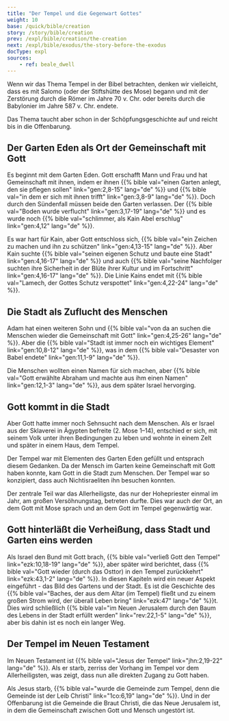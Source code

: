 ```yaml
---
title: "Der Tempel und die Gegenwart Gottes"
weight: 10
base: /quick/bible/creation
story: /story/bible/creation
prev: /expl/bible/creation/the-creation
next: /expl/bible/exodus/the-story-before-the-exodus
docType: expl
sources:
    - ref: beale_dwell
---
```


Wenn wir das Thema Tempel in der Bibel betrachten, denken wir vielleicht, dass es mit Salomo (oder der Stiftshütte des Mose) begann und mit der Zerstörung durch die Römer im Jahre 70 v. Chr. oder bereits durch die Babylonier im Jahre 587 v. Chr. endete.

Das Thema taucht aber schon in der Schöpfungsgeschichte auf und reicht bis in die Offenbarung.

## Der Garten Eden als Ort der Gemeinschaft mit Gott

<a name="f66f"></a>
Es beginnt mit dem Garten Eden. Gott erschafft Mann und Frau und hat Gemeinschaft mit ihnen, indem er ihnen {{% bible val="einen Garten anlegt, den sie pflegen sollen" link="gen:2,8-15" lang="de" %}} und {{% bible val="in dem er sich mit ihnen trifft" link="gen:3,8-9" lang="de" %}}. Doch durch den Sündenfall müssen beide den Garten verlassen. Der {{% bible val="Boden wurde verflucht" link="gen:3,17-19" lang="de" %}} und es wurde noch {{% bible val="schlimmer, als Kain Abel erschlug" link="gen:4,12" lang="de" %}}.

Es war hart für Kain, aber Gott entschloss sich, {{% bible val="ein Zeichen zu machen und ihn zu schützen" link="gen:4,13-15" lang="de" %}}. Aber Kain suchte {{% bible val="seinen eigenen Schutz und baute eine Stadt" link="gen:4,16-17" lang="de" %}} und auch {{% bible val="seine Nachfolger suchten ihre Sicherheit in der Blüte ihrer Kultur und im Fortschritt" link="gen:4,16-17" lang="de" %}}. Die Linie Kains endet mit {{% bible val="Lamech, der Gottes Schutz verspottet" link="gen:4,22-24" lang="de" %}}.

## Die Stadt als Zuflucht des Menschen

<a name="9299"></a>
Adam hat einen weiteren Sohn und {{% bible val="von da an suchen die Menschen wieder die Gemeinschaft mit Gott" link="gen:4,25-26" lang="de" %}}. Aber die {{% bible val="Stadt ist immer noch ein wichtiges Element" link="gen:10,8-12" lang="de" %}}, was in dem {{% bible val="Desaster von Babel endete" link="gen:11,1-9" lang="de" %}}.

Die Menschen wollten einen Namen für sich machen, aber {{% bible val="Gott erwählte Abraham und machte aus ihm einen Namen" link="gen:12,1-3" lang="de" %}}, aus dem später Israel hervorging.

## Gott kommt in die Stadt

<a name="5add"></a>
Aber Gott hatte immer noch Sehnsucht nach dem Menschen. Als er Israel aus der Sklaverei in Ägypten befreite (2. Mose 1–14), entschied er sich, mit seinem Volk unter ihren Bedingungen zu leben und wohnte in einem Zelt und später in einem Haus, dem Tempel.

Der Tempel war mit Elementen des Garten Eden gefüllt und entsprach diesem Gedanken. Da der Mensch im Garten keine Gemeinschaft mit Gott haben konnte, kam Gott in die Stadt zum Menschen. Der Tempel war so konzipiert, dass auch Nichtisraeliten ihn besuchen konnten.

Der zentrale Teil war das Allerheiligste, das nur der Hohepriester einmal im Jahr, am großen Versöhnungstag, betreten durfte. Dies war auch der Ort, an dem Gott mit Mose sprach und an dem Gott im Tempel gegenwärtig war.

## Gott hinterläßt die Verheißung, dass Stadt und Garten eins werden

<a name="3f30"></a>
Als Israel den Bund mit Gott brach, {{% bible val="verließ Gott den Tempel" link="ezk:10,18-19" lang="de" %}}, aber später wird berichtet, dass {{% bible val="Gott wieder (durch das Osttor) in den Tempel zurückkehrt" link="ezk:43,1-2" lang="de" %}}. In diesen Kapiteln wird ein neuer Aspekt eingeführt - das Bild des Gartens und der Stadt. Es ist die Geschichte des {{% bible val="Baches, der aus dem Altar (im Tempel) fließt und zu einem großen Strom wird, der überall Leben bring" link="ezk:47" lang="de" %}}t. Dies wird schließlich {{% bible val="im Neuen Jerusalem durch den Baum des Lebens in der Stadt erfüllt werden" link="rev:22,1-5" lang="de" %}}, aber bis dahin ist es noch ein langer Weg.

## Der Tempel im Neuen Testament

<a name="379d"></a>
Im Neuen Testament ist {{% bible val="Jesus der Tempel" link="jhn:2,19-22" lang="de" %}}. Als er starb, zerriss der Vorhang im Tempel vor dem Allerheiligsten, was zeigt, dass nun alle direkten Zugang zu Gott haben.

Als Jesus starb, {{% bible val="wurde die Gemeinde zum Tempel, denn die Gemeinde ist der Leib Christi" link="1co:6,19" lang="de" %}}. Und in der Offenbarung ist die Gemeinde die Braut Christi, die das Neue Jerusalem ist, in dem die Gemeinschaft zwischen Gott und Mensch ungestört ist.
